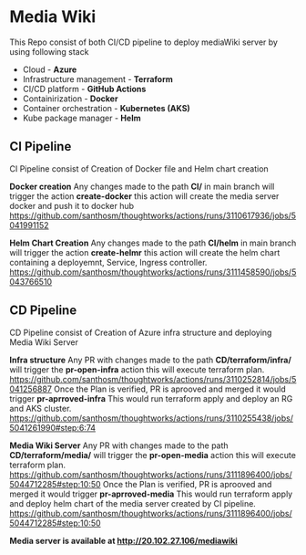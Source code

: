 # Media Wiki
This Repo consist of both CI/CD pipeline to deploy mediaWiki server by using following stack
- Cloud - **Azure**
- Infrastructure management - **Terraform**
- CI/CD platform - **GitHub Actions**
- Containirization - **Docker**
- Container orchestration - **Kubernetes (AKS)**
- Kube package manager - **Helm**

## CI Pipeline

CI Pipeline consist of Creation of Docker file and Helm chart creation

**Docker creation**
Any changes made to the path **CI/** in main branch will trigger the action **create-docker** this action will create the media server docker and push it to docker hub  https://github.com/santhosm/thoughtworks/actions/runs/3110617936/jobs/5041991152

**Helm Chart Creation**
Any changes made to the path **CI/helm** in main branch will trigger the action **create-helmr** this action will create the helm chart containing a deployemnt, Service, Ingress controller. 
https://github.com/santhosm/thoughtworks/actions/runs/3111458590/jobs/5043766510



## CD Pipeline

CD Pipeline consist of Creation of Azure infra structure and deploying Media Wiki Server

**Infra structure**
Any PR with changes made to the path **CD/terraform/infra/** will trigger the **pr-open-infra** action this will execute terraform plan.
https://github.com/santhosm/thoughtworks/actions/runs/3110252814/jobs/5041256887
Once the Plan is verified, PR is aprooved and merged it would trigger **pr-aprroved-infra** This would run terraform apply and deploy an RG and AKS cluster. 
https://github.com/santhosm/thoughtworks/actions/runs/3110255438/jobs/5041261990#step:6:74

**Media Wiki Server**
Any PR with changes made to the path **CD/terraform/media/** will trigger the **pr-open-media** action this will execute terraform plan.
https://github.com/santhosm/thoughtworks/actions/runs/3111896400/jobs/5044712285#step:10:50
Once the Plan is verified, PR is aprooved and merged it would trigger **pr-aprroved-media** This would run terraform apply and deploy helm chart of the media server created by CI pipeline. 
https://github.com/santhosm/thoughtworks/actions/runs/3111896400/jobs/5044712285#step:10:50

**Media server is available at http://20.102.27.106/mediawiki**